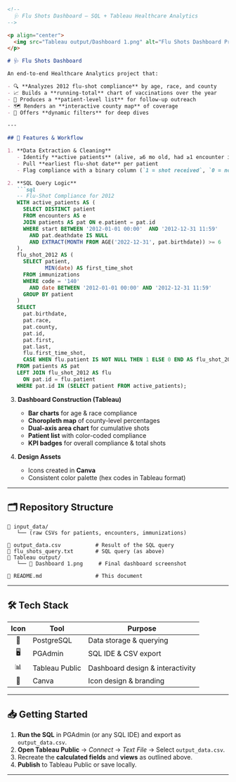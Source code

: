 ````markdown
<!--
  🩺 Flu Shots Dashboard — SQL + Tableau Healthcare Analytics
-->

<p align="center">
  <img src="Tableau output/Dashboard 1.png" alt="Flu Shots Dashboard Preview" width="600"/>
</p>

# 🩺 Flu Shots Dashboard

An end-to-end Healthcare Analytics project that:

- 🔍 **Analyzes 2012 flu-shot compliance** by age, race, and county  
- 📈 Builds a **running-total** chart of vaccinations over the year  
- 👥 Produces a **patient-level list** for follow-up outreach  
- 🗺️ Renders an **interactive county map** of coverage  
- 🎯 Offers **dynamic filters** for deep dives  

---

## 🚀 Features & Workflow

1. **Data Extraction & Cleaning**  
   - Identify **active patients** (alive, ≥6 mo old, had ≥1 encounter in 2012)  
   - Pull **earliest flu-shot date** per patient  
   - Flag compliance with a binary column (`1 = shot received`, `0 = no shot`)

2. **SQL Query Logic**  
   ```sql
   -- Flu-Shot Compliance for 2012
   WITH active_patients AS (
     SELECT DISTINCT patient
     FROM encounters AS e
     JOIN patients AS pat ON e.patient = pat.id
     WHERE start BETWEEN '2012-01-01 00:00'  AND '2012-12-31 11:59'
       AND pat.deathdate IS NULL
       AND EXTRACT(MONTH FROM AGE('2022-12-31', pat.birthdate)) >= 6
   ),
   flu_shot_2012 AS (
     SELECT patient,
            MIN(date) AS first_time_shot
     FROM immunizations
     WHERE code = '140'
       AND date BETWEEN '2012-01-01 00:00' AND '2012-12-31 11:59'
     GROUP BY patient
   )
   SELECT
     pat.birthdate,
     pat.race,
     pat.county,
     pat.id,
     pat.first,
     pat.last,
     flu.first_time_shot,
     CASE WHEN flu.patient IS NOT NULL THEN 1 ELSE 0 END AS flu_shot_2022
   FROM patients AS pat
   LEFT JOIN flu_shot_2012 AS flu
     ON pat.id = flu.patient
   WHERE pat.id IN (SELECT patient FROM active_patients);
````

3. **Dashboard Construction (Tableau)**

   * **Bar charts** for age & race compliance
   * **Choropleth map** of county-level percentages
   * **Dual-axis area chart** for cumulative shots
   * **Patient list** with color-coded compliance
   * **KPI badges** for overall compliance & total shots

4. **Design Assets**

   * Icons created in **Canva**
   * Consistent color palette (hex codes in Tableau format)

---

## 🗂️ Repository Structure

```
📁 input_data/  
   └── (raw CSVs for patients, encounters, immunizations)

📄 output_data.csv           # Result of the SQL query  
📄 flu_shots_query.txt       # SQL query (as above)  
📁 Tableau output/  
   └── 📄 Dashboard 1.png     # Final dashboard screenshot  

📄 README.md                 # This document  
```

---

## 🛠️ Tech Stack

| Icon | Tool           | Purpose                          |
| :--: | -------------- | -------------------------------- |
|  🐘  | PostgreSQL     | Data storage & querying          |
|  🖥️ | PGAdmin        | SQL IDE & CSV export             |
|  📊  | Tableau Public | Dashboard design & interactivity |
|  🎨  | Canva          | Icon design & branding           |

---

## 📥 Getting Started

1. **Run the SQL** in PGAdmin (or any SQL IDE) and export as `output_data.csv`.
2. **Open Tableau Public** → *Connect* → *Text File* → Select `output_data.csv`.
3. Recreate the **calculated fields** and **views** as outlined above.
4. **Publish** to Tableau Public or save locally.

---


